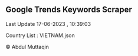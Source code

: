 

## Google Trends Keywords Scraper 
 
Last Update 17-06-2023 , 10:39:03

Country List :
VIETNAM.json



© Abdul Muttaqin 
